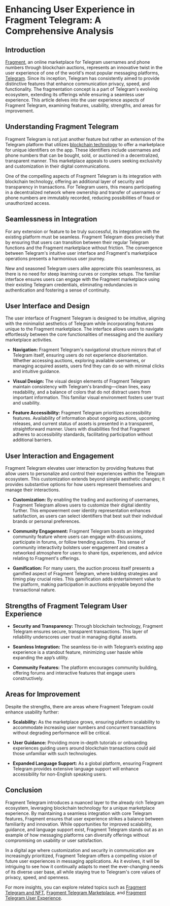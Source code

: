 # Enhancing User Experience in Fragment Telegram: A Comprehensive Analysis

## Introduction

[Fragment](https://fragment.com/), an online marketplace for Telegram usernames and phone numbers through blockchain auctions, represents an innovative twist in the user experience of one of the world's most popular messaging platforms, [Telegram](https://telegram.org/). Since its inception, Telegram has consistently aimed to provide distinctive features that enhance communication privacy, speed, and functionality. The fragmentation concept is a part of Telegram's evolving ecosystem, extending its offerings while ensuring a seamless user experience. This article delves into the user experience aspects of Fragment Telegram, examining features, usability, strengths, and areas for improvement.

## Understanding Fragment Telegram

Fragment Telegram is not just another feature but rather an extension of the Telegram platform that utilizes [blockchain technology](https://www.license-token.com/wiki/what-is-blockchain) to offer a marketplace for unique identifiers on the app. These identifiers include usernames and phone numbers that can be bought, sold, or auctioned in a decentralized, transparent manner. This marketplace appeals to users seeking exclusivity and customization in their digital communications.

One of the compelling aspects of Fragment Telegram is its integration with blockchain technology, offering an additional layer of security and transparency in transactions. For Telegram users, this means participating in a decentralized network where ownership and transfer of usernames or phone numbers are immutably recorded, reducing possibilities of fraud or unauthorized access.

## Seamlessness in Integration

For any extension or feature to be truly successful, its integration with the existing platform must be seamless. Fragment Telegram does precisely that by ensuring that users can transition between their regular Telegram functions and the Fragment marketplace without friction. The convergence between Telegram's intuitive user interface and Fragment's marketplace operations presents a harmonious user journey.

New and seasoned Telegram users alike appreciate this seamlessness, as there is no need for steep learning curves or complex setups. The familiar interface ensures users can engage with the Fragment marketplace using their existing Telegram credentials, eliminating redundancies in authentication and fostering a sense of continuity.

## User Interface and Design

The user interface of Fragment Telegram is designed to be intuitive, aligning with the minimalist aesthetics of Telegram while incorporating features unique to the Fragment marketplace. The interface allows users to navigate effortlessly between the core functionalities of messaging and the auxiliary marketplace activities.

- **Navigation:** Fragment Telegram's navigational structure mirrors that of Telegram itself, ensuring users do not experience disorientation. Whether accessing auctions, exploring available usernames, or managing acquired assets, users find they can do so with minimal clicks and intuitive guidance.

- **Visual Design:** The visual design elements of Fragment Telegram maintain consistency with Telegram's branding—clean lines, easy readability, and a balance of colors that do not distract users from important information. This familiar visual environment fosters user trust and usability.

- **Feature Accessibility:** Fragment Telegram prioritizes accessibility features. Availability of information about ongoing auctions, upcoming releases, and current status of assets is presented in a transparent, straightforward manner. Users with disabilities find that Fragment adheres to accessibility standards, facilitating participation without additional barriers.

## User Interaction and Engagement

Fragment Telegram elevates user interaction by providing features that allow users to personalize and control their experiences within the Telegram ecosystem. This customization extends beyond simple aesthetic changes; it provides substantive options for how users represent themselves and manage their interactions.

- **Customization:** By enabling the trading and auctioning of usernames, Fragment Telegram allows users to customize their digital identity further. This empowerment over identity representation enhances satisfaction, as users can select identifiers that best suit their individual brands or personal preferences.

- **Community Engagement:** Fragment Telegram boasts an integrated community feature where users can engage with discussions, participate in forums, or follow trending auctions. This sense of community interactivity bolsters user engagement and creates a networked atmosphere for users to share tips, experiences, and advice relating to Fragment's offerings.

- **Gamification:** For many users, the auction process itself presents a gamified aspect of Fragment Telegram, where bidding strategies and timing play crucial roles. This gamification adds entertainment value to the platform, making participation in auctions enjoyable beyond the transactional nature.

## Strengths of Fragment Telegram User Experience

- **Security and Transparency:** Through blockchain technology, Fragment Telegram ensures secure, transparent transactions. This layer of reliability underscores user trust in managing digital assets.

- **Seamless Integration:** The seamless tie-in with Telegram’s existing app experience is a standout feature, minimizing user hassle while expanding the app’s utility.

- **Community Features:** The platform encourages community building, offering forums and interactive features that engage users constructively.

## Areas for Improvement

Despite the strengths, there are areas where Fragment Telegram could enhance usability further:

- **Scalability:** As the marketplace grows, ensuring platform scalability to accommodate increasing user numbers and concurrent transactions without degrading performance will be critical.

- **User Guidance:** Providing more in-depth tutorials or onboarding experiences guiding users around blockchain transactions could aid those unfamiliar with such technologies.

- **Expanded Language Support:** As a global platform, ensuring Fragment Telegram provides extensive language support will enhance accessibility for non-English speaking users.

## Conclusion

Fragment Telegram introduces a nuanced layer to the already rich Telegram ecosystem, leveraging blockchain technology for a unique marketplace experience. By maintaining a seamless integration with core Telegram features, Fragment ensures that user experience strikes a balance between familiarity and innovation. While opportunities for improved scalability, guidance, and language support exist, Fragment Telegram stands out as an example of how messaging platforms can diversify offerings without compromising on usability or user satisfaction.

In a digital age where customization and security in communication are increasingly prioritized, Fragment Telegram offers a compelling vision of future user experiences in messaging applications. As it evolves, it will be intriguing to see how it continually adapts to meet the ever-changing needs of its diverse user base, all while staying true to Telegram's core values of privacy, speed, and openness.

For more insights, you can explore related topics such as [Fragment Telegram and NFT](https://www.license-token.com/wiki/fragment-telegram-and-nft), [Fragment Telegram Marketplace](https://www.license-token.com/wiki/fragment-telegram-marketplace), and [Fragment Telegram User Experience](https://www.license-token.com/wiki/fragment-telegram-user-experience).